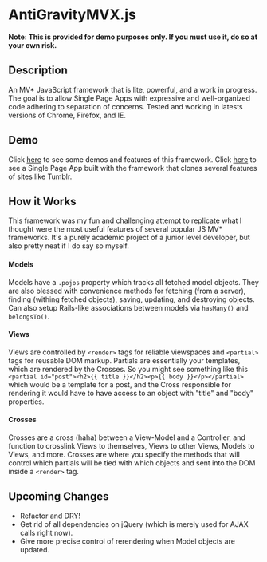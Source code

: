 # AntiGravityMVX.js
**Note: This is provided for demo purposes only. If you must use it, do so at your own risk.**
## Description
An MV* JavaScript framework that is lite, powerful, and a work in progress.
The goal is to allow Single Page Apps with expressive and well-organized code adhering to separation of
concerns.  Tested and working in latests versions of Chrome, Firefox, and IE.
## Demo
Click [here](http://www.ryanklock.com/antigravity.html) to see some demos and features of this framework.
Click [here](http://tumblrish.herokuapp.com/?demo=true) to see a Single Page App built with the framework that clones several features of sites like Tumblr.
## How it Works
This framework was my fun and challenging attempt to replicate what I thought were the most useful features of several popular JS MV* frameworks. 
It's a purely academic project of a junior level developer, but also pretty neat if I do say so myself.
#### Models
Models have a `.pojos` property which tracks all fetched model objects. They are also blessed with convenience methods for fetching (from a server), 
finding (withing fetched objects), saving, updating, and destroying objects.  Can also setup Rails-like associations between models via `hasMany()` and 
`belongsTo()`.
#### Views
Views are controlled by `<render>` tags for reliable viewspaces and `<partial>` tags for reusable DOM markup. Partials are essentially your templates, which are 
rendered by the Crosses.  So you might see something like this `<partial id="post"><h2>{{ title }}</h2><p>{{ body }}</p></partial>` which would be a template for a post, 
and the Cross responsible for rendering it would have to have access to an object with "title" and "body" properties.
#### Crosses
Crosses are a cross (haha) between a View-Model and a Controller, and function to crosslink Views to themselves, Views to other Views, Models to Views, and more. 
Crosses are where you specify the methods that will control which partials will be tied with which objects and sent into the DOM inside a `<render>` tag.

## Upcoming Changes
* Refactor and DRY!
* Get rid of all dependencies on jQuery (which is merely used for AJAX calls right now).
* Give more precise control of rerendering when Model objects are updated.